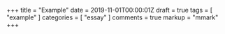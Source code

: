+++
title = "Example"
date = 2019-11-01T00:00:01Z
draft = true
tags = [ "example" ]
categories = [ "essay" ]
comments = true
markup = "mmark"
+++
